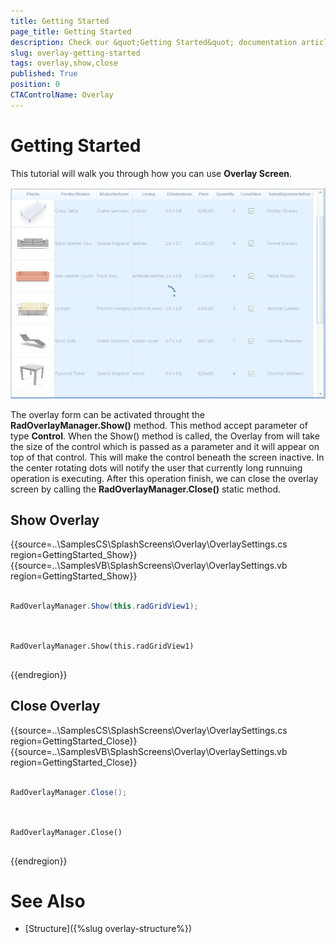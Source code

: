 ```yaml
---
title: Getting Started
page_title: Getting Started 
description: Check our &quot;Getting Started&quot; documentation article for the Overlay Screen {{ site.framework_name }} control.
slug: overlay-getting-started
tags: overlay,show,close
published: True
position: 0 
CTAControlName: Overlay
---
```


# Getting Started

This tutorial will walk you through how you can use __Overlay Screen__. 

![overlay-overview 001](images/overlay-overview001.png)

The overlay form can be activated throught the __RadOverlayManager.Show()__ method. This method accept parameter of type __Control__. When the Show() method is called, the Overlay from will take the size of the control which is passed as a parameter and it will appear on top of that control. This will make the control beneath the screen inactive. In the center rotating dots will notify the user that currently long runnuing operation is executing. After this operation finish, we can close the overlay screen by calling the __RadOverlayManager.Close()__ static method. 

## Show Overlay

{{source=..\SamplesCS\SplashScreens\Overlay\OverlaySettings.cs region=GettingStarted_Show}} 
{{source=..\SamplesVB\SplashScreens\Overlay\OverlaySettings.vb region=GettingStarted_Show}} 

````C#

RadOverlayManager.Show(this.radGridView1);
	

````
````VB.NET

RadOverlayManager.Show(this.radGridView1)


````

{{endregion}}

## Close Overlay

{{source=..\SamplesCS\SplashScreens\Overlay\OverlaySettings.cs region=GettingStarted_Close}} 
{{source=..\SamplesVB\SplashScreens\Overlay\OverlaySettings.vb region=GettingStarted_Close}} 

````C#

RadOverlayManager.Close();
	

````
````VB.NET

RadOverlayManager.Close()


````

{{endregion}}

# See Also

* [Structure]({%slug overlay-structure%})
 
        

